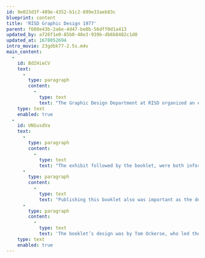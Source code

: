 ```yaml
---
id: 9e023d3f-409e-4352-b1c2-899e33aeb83c
blueprint: content
title: 'RISD Graphic Design 1977'
parent: f608e43b-2a6e-4d47-be0b-56dff0d1a413
updated_by: a726f1e0-85b0-48e3-939b-db6b8482c1d0
updated_at: 1678052694
intro_movie: 23gdbk77-2.5s.m4v
main_content:
  -
    id: BdIHieCV
    text:
      -
        type: paragraph
        content:
          -
            type: text
            text: "The Graphic Design Department at RISD organized an exhibition of student work in 1967. The exhibit intended to share the department’s vision of the relatively new field of graphic design at that time, and publicly share how the department's curriculum prepared students for this practice. Having collected an immense amount of information about the substance of this curriculum's pedagogy Tom decided it was worth sharing in this booklet that documents the works in the exhibition. Most importantly, the booklet also shared the department’s vision for this new field of practice, and it allowed for a national and international distribution. The local printer that was most used by RISD its graphic design faculty, Foremost Printing, granted funding for this publication."
    type: text
    enabled: true
  -
    id: UNSusdVa
    text:
      -
        type: paragraph
        content:
          -
            type: text
            text: "The exhibit followed by the booklet, were both informationally designed as a didactic statement of the department’s philosophy and means to achieve those principles in a newly established curriculum.\_"
      -
        type: paragraph
        content:
          -
            type: text
            text: "Publishing this booklet also was important as the department had achieved national notoriety in its definition of the practice of graphic design, including the pedagogical requirements to educate students for this practice.\_Once\_distributed nationally and internationally, it proved of great value as an exemplification of developing programs, as well as in raising the standards of design pedagogy.\_"
      -
        type: paragraph
        content:
          -
            type: text
            text: 'The booklet’s design was by Tom Ockerse, who led the philosophical and practical efforts for the department’s curriculum and continued to do so until he stepped down as department head in 1991.'
    type: text
    enabled: true
---
```

